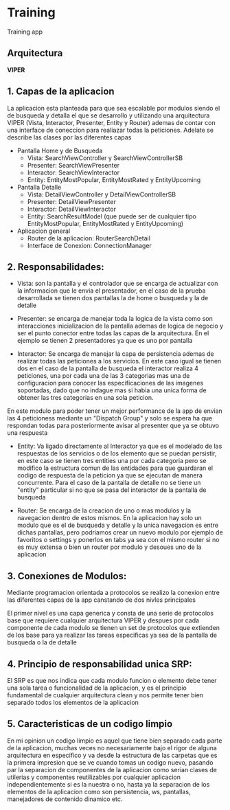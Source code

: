# Training
Training app 

## Arquitectura
**VIPER**

## 1. Capas de la aplicacion
La aplicacion esta planteada para que sea escalable por modulos siendo el de busqueda y detalla el que se desarrollo y utilizando una arquitectura VIPER (Vista, Interactor, Presenter, Entity y Router) ademas de contar con una interface de   coneccion para realiazar todas la peticiones. Adelate se describe las clases por las diferentes capas

- Pantalla Home y de Busqueda
  - Vista: SearchViewController y SearchViewControllerSB
  - Presenter: SearchViewPresenter
  - Interactor: SearchViewInteractor
  - Entity: EntityMostPopular, EntityMostRated y EntityUpcoming
- Pantalla Detalle
  - Vista: DetailViewController y DetailViewControllerSB
  - Presenter: DetailViewPresenter
  - Interactor: DetailViewInteractor
  - Entity: SearchResultModel (que puede ser de cualquier tipo EntityMostPopular, EntityMostRated y EntityUpcoming)
- Aplicacion general
  - Router de la aplicacion: RouterSearchDetail
  - Interface de Conexion: ConnectionManager
  
## 2. Responsabilidades:
  - Vista: son la pantalla y el controlador que se encarga de actualizar con la informacion que le envia el presentador, en el caso de la prueba desarrollada se tienen dos pantallas la de home o busqueda y la de detalle 

  - Presenter: se encarga de manejar toda la logica de la vista como son interacciones inicializacion de la pantalla ademas de logica de negocio y ser el punto conector entre todas las capas de la arquitectura. En el ejemplo se tienen 2 presentadores ya que es uno por pantalla

  - Interactor: Se encarga de manejar la capa de persistencia ademas de realizar todas las peticiones a los servicios. En este caso igual se tienen dos en el caso de la pantalla de busqueda el interactor realiza 4 peticiones, una por cada una de las 3 categorias mas una de configuracion para conocer las especificaciones de las imagenes soportadas, dado que no indague mas si habia una unica forma de obtener las tres categorias en una sola peticion.

En este modulo para poder tener un mejor performance de la app de envian las 4 peticioness mediante un "Dispatch Group" y solo se espera ha que respondan todas para posteriormente avisar al presenter que ya se obtuvo una respuesta

  - Entity: Va ligado directamente al Interactor ya que es el modelado de las respuestas de los servicios o de los elemento que se puedan persistir, en este caso se tienen tres entities una por cada categoria pero se modifico la estructura comun de las entidades para que guardaran el codigo de respuesta de la peticion ya que se ejecutan de manera concurrente. Para el caso de la pantalla de detalle no se tiene un "entity" particular si no que se pasa del interactor de la pantalla de busqueda

  - Router: Se encarga de la creacion de uno o mas modulos y la navegacion dentro de estos mismos. En la aplicacion hay solo un modulo que es el de busqueda y detalle y la unica navegacion es entre dichas pantallas, pero podriamos crear un nuevo modulo por ejemplo de favoritos o settings y ponerlos en tabs ya sea con el mismo router si no es muy extensa o bien un router por modulo y desoues uno de la aplicacion


## 3. Conexiones de Modulos:

Mediante programacion orientada a protocolos se realizo la conexion entre las diferentes capas de la app canstando de dos nivles principales

El primer nivel es una capa generica y consta de una serie de protocolos base que requiere cualquier arquitectura VIPER y despues por cada componente de cada modulo se tienen un set de protocolos que extienden de los base para ya realizar las tareas especificas ya sea de la pantalla de busqueda o la de detalle

## 4. Principio de responsabilidad unica SRP:

El SRP es que nos indica que cada modulo funcion o elemento debe tener una sola tarea o funcionalidad de la aplicacion, y es el principio fundamental de cualquier arquitectura clean y nos permite tener bien separado todos los elementos de la aplicacion

## 5. Caracteristicas de un codigo limpio

En mi opinion un codigo limpio es aquel que tiene bien separado cada parte de la aplicacion, muchas veces no necesariamente bajo el rigor de alguna arquitectura en especifico y va desde la estructura de las carpetas que es la primera impresion que se ve cuando  tomas un codigo nuevo, pasando par la separacion de componentes de la aplicacion como serian clases de utilerias y componentes reutilizables por cualquier aplicacion independientemente si es la nuestra o no, hasta ya la separacion de los elementos de la aplicacion como son persistencia, ws, pantallas, manejadores de contenido dinamico etc. 
